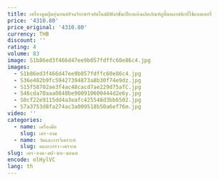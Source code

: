 ```yaml
---
title: เครื่องดูดฝุ่นหุ่นยนต์อัจฉริยะชาร์จอัตโนมัติฟังก์ชั่นเปียกแห้งผลิตภัณฑ์ถูพื้นพลาสติกที่ใช้แบตเตอรี่
price: '4310.80'
price_original: '4310.80'
currency: THB
discount: ''
rating: 4
volume: 83
image: S1b86ed3f466d47ee9b057fdffc60e86c4.jpg
images:
  - S1b86ed3f466d47ee9b057fdffc60e86c4.jpg
  - S36e482b9fc59427394873a8b30f74e9dz.jpg
  - S15f58702ae3f4ac48cacd7ae229d75afC.jpg
  - S46cda70aaa0848be900910600444d2e6y.jpg
  - S0cf22e9115dd4a3eafc425548d3bb6502.jpg
  - S7a3753d8fa274ac3a009518b50a6ef76m.jpg
video: ''
categories:
  - name: เครื่องมือ
    slug: เคร-องม
  - name: วัดและการวิเคราะห์
    slug: ดและการว-เคราะห
slug: เคร-องด-ดฝ-นห-นยนต
encode: olHylVC
lang: th
---
```

  